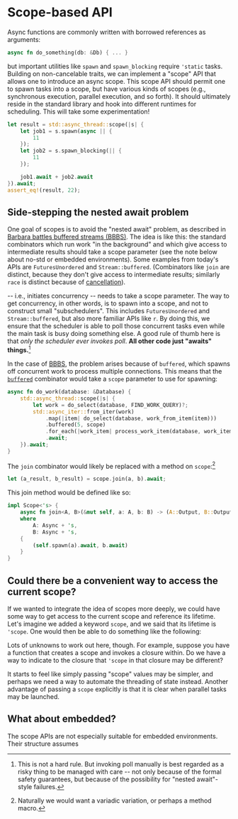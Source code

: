 # Scope-based API

Async functions are commonly written with borrowed references as arguments:

```rust
async fn do_something(db: &Db) { ... }
```

but important utilities like `spawn` and `spawn_blocking` require `'static` tasks. Building on non-cancelable traits, we can implement a "scope" API that allows one to introduce an async scope. This scope API should permit one to spawn tasks into a scope, but have various kinds of scopes (e.g., synchronous execution, parallel execution, and so forth). It should ultimately reside in the standard library and hook into different runtimes for scheduling. This will take some experimentation!

```rust
let result = std::async_thread::scope(|s| {
    let job1 = s.spawn(async || {
        11
    });
    let job2 = s.spawn_blocking(|| {
        11
    });

    job1.await + job2.await
}).await;
assert_eq!(result, 22);
```

## Side-stepping the nested await problem

One goal of scopes is to avoid the "nested await" problem, as described in [Barbara battles buffered streams (BBBS)][bbbs]. The idea is like this: the standard combinators which run work "in the background" and which give access to intermediate results should take a scope parameter (see the note below about no-std or embedded environments). Some examples from today's APIs are `FuturesUnordered` and `Stream::buffered`. (Combinators like `join` are distinct, because they don't give access to intermediate results; similarly `race` is distinct because of [cancellation](./cancellation.md)).

-- i.e., initiates concurrency -- needs to take a scope parameter. The way to get concurrency, in other words, is to spawn into a scope, and not to construct small "subschedulers". This includes `FuturesUnordered` and `Stream::buffered`, but also more familiar APIs like `r`. By doing this, we ensure that the scheduler is able to poll those concurrent tasks even while the main task is busy doing something else. A good rule of thumb here is that _only the scheduler ever invokes poll_. **All other code just "awaits" things.**[^hard]

[^hard]: This is not a hard rule. But invoking poll manually is best regarded as a risky thing to be managed with care -- not only because of the formal safety guarantees, but because of the possibility for "nested await"-style failures.

[bbbs]: https://rust-lang.github.io/wg-async-foundations/vision/status_quo/barbara_battles_buffered_streams.html
[`buffered`]: https://docs.rs/futures/0.3.15/futures/prelude/stream/trait.StreamExt.html#method.buffered

In the case of [BBBS], the problem arises because of `buffered`, which spawns off concurrent work to process multiple connections. This means that the [`buffered`] combinator would take a `scope` parameter to use for spawning:

```rust
async fn do_work(database: &Database) {
    std::async_thread::scope(|s| {
        let work = do_select(database, FIND_WORK_QUERY)?;
        std::async_iter::from_iter(work)
            .map(|item| do_select(database, work_from_item(item)))
            .buffered(5, scope)
            .for_each(|work_item| process_work_item(database, work_item))
            .await;
    }).await;
}
```

The `join` combinator would likely be replaced with a method on `scope`:[^variadic]

[^variadic]: Naturally we would want a variadic variation, or perhaps a method macro.

```rust
let (a_result, b_result) = scope.join(a, b).await;
```

This join method would be defined like so:

```rust
impl Scope<'s> {
    async fn join<A, B>(&mut self, a: A, b: B) -> (A::Output, B::Output)
    where
        A: Async + 's,
        B: Async + 's,
    {
        (self.spawn(a).await, b.await)
    }
}
```

## Could there be a convenient way to access the current scope?

If we wanted to integrate the idea of scopes more deeply, we could have some way to get access to the current scope and reference its lifetime. Let's imagine we added a keyword `scope`, and we said that its lifetime is `'scope`. One would then be able to do something like the following:

Lots of unknowns to work out here, though. For example, suppose you have a function that creates a scope and invokes a closure within. Do we have a way to indicate to the closure that `'scope` in that closure may be different?

It starts to feel like simply passing "scope" values may be simpler, and perhaps we need a way to automate the threading of state instead. Another advantage of passing a `scope` explicitly is that it is clear when parallel tasks may be launched.

## What about embedded?

The scope APIs are not especially suitable for embedded environments. Their structure assumes
